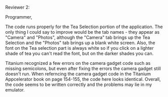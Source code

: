 Reviewer 2:

Programmer,

The code runs properly for the Tea Selection portion of the application. The only thing I could say to improve would be the tab names - they appear as "Camera" and "Photos", although the "Camera" tab brings up the Tea Selection and the "Photos" tab brings up a blank white screen. Also, the font on the Tea selection part is always white so if you click on a lighter shade of tea you can't read the font, but on the darker shades you can. 

Titanium recognized a few errors on the camera gadget code such as missing semicolons, but even after fixing the errors the camera gadget still doesn't run. When referncing the camera gadget code in the Titanium Appcelerator book on page 154-155, the code here looks identical. Overall, the code seems to be written correctly and the problems may lie in my emulator. 
